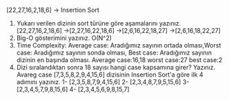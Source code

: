 

[22,27,16,2,18,6] -> Insertion Sort
1.	Yukarı verilen dizinin sort türüne göre aşamalarını yazınız.
[22,27,16,2,18,6] ->[2,27,16,22,18,6]  ->[2,6,16,22,18,27] ->[2,6,16,18,22,27]
2.	Big-O gösterimini yazınız.
O(N^2)
3.	Time Complexity: Average case: Aradığımız sayının ortada olması,Worst case: Aradığımız sayının sonda olması, Best case: Aradığımız sayının dizinin en başında olması.
Average case:16,18    worst case:27   best case:2
4.	Dizi sıralandıktan sonra 18 sayısı hangi case kapsamına girer? Yazınız.
Avareg case
[7,3,5,8,2,9,4,15,6] dizisinin Insertion Sort'a göre ilk 4 adımını yazınız.
     1-   [2,3,5,8,7,9,4,15,6]
     2-  [2,3,4,8,7,9,5,15,6]
     3-  [2,3,4,5,7,9,8,15,6]
     4-  [2,3,4,5,6,9,8,15,7]
